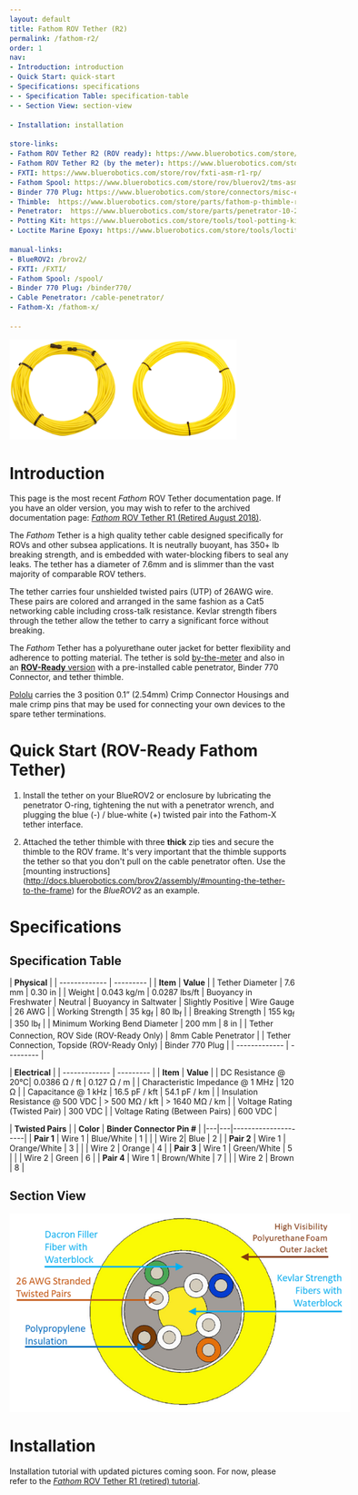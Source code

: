 ```yaml
---
layout: default
title: Fathom ROV Tether (R2)
permalink: /fathom-r2/
order: 1
nav:
- Introduction: introduction
- Quick Start: quick-start
- Specifications: specifications
- - Specification Table: specification-table
- - Section View: section-view

- Installation: installation

store-links:
- Fathom ROV Tether R2 (ROV ready): https://www.bluerobotics.com/store/cables/fathom-tether-nb-4p-26awg-r2/
- Fathom ROV Tether R2 (by the meter): https://www.bluerobotics.com/store/cables/cab-nbpuf-4utp-26awg/
- FXTI: https://www.bluerobotics.com/store/rov/fxti-asm-r1-rp/
- Fathom Spool: https://www.bluerobotics.com/store/rov/bluerov2/tms-asm-spool-r1-rp/
- Binder 770 Plug: https://www.bluerobotics.com/store/connectors/misc-elec-binder-770-plug-r1/
- Thimble:  https://www.bluerobotics.com/store/parts/fathom-p-thimble-r1/
- Penetrator:  https://www.bluerobotics.com/store/parts/penetrator-10-25-a-8mm-r2/
- Potting Kit: https://www.bluerobotics.com/store/tools/tool-potting-kit-r1/
- Loctite Marine Epoxy: https://www.bluerobotics.com/store/tools/loctite-marine-epoxy/

manual-links:
- BlueROV2: /brov2/
- FXTI: /FXTI/
- Fathom Spool: /spool/
- Binder 770 Plug: /binder770/
- Cable Penetrator: /cable-penetrator/
- Fathom-X: /fathom-x/

---
```


<img src="/fathom/cad/fathom-r2-banner.jpg" class="img-responsive img-center" style="max-width:400px"  />
	
# Introduction

<i class="fa fa-lightbulb-o fa-fw fa-2x blue"></i>
This page is the most recent _Fathom_ ROV Tether documentation page. If you have an older version, you may wish to refer to the archived documentation page: [_Fathom_ ROV Tether R1 (Retired August 2018)](http://docs.bluerobotics.com/fathom/).

The _Fathom_ Tether is a high quality tether cable designed specifically for ROVs and other subsea applications. 
It is neutrally buoyant, has 350+ lb breaking strength, and is embedded with water-blocking fibers to seal any leaks. The tether has a diameter of 7.6mm and is slimmer than the vast majority of comparable ROV tethers.

The tether carries four unshielded twisted pairs (UTP) of 26AWG wire. These pairs are colored and arranged in the same fashion as a Cat5 networking cable including cross-talk resistance. Kevlar strength fibers through the tether allow the tether to carry a significant force without breaking.

The _Fathom_ Tether has a polyurethane outer jacket for better flexibility and adherence to potting material. The tether is sold [by-the-meter](https://www.bluerobotics.com/store/cables/cab-nbpuf-4utp-26awg/) and also in an [**ROV-Ready** version](https://www.bluerobotics.com/store/cables/fathom-tether-nb-4p-26awg-r2/) with a pre-installed cable penetrator, Binder 770 Connector, and tether thimble. 

[Pololu](https://www.pololu.com/category/70/crimp-connector-housings) carries the 3 position 0.1” (2.54mm) Crimp Connector Housings and male crimp pins that may be used for connecting your own devices to the spare tether terminations.
 
# Quick Start (ROV-Ready Fathom Tether)

1. Install the tether on your BlueROV2 or enclosure by lubricating the penetrator O-ring, tightening the nut with a penetrator wrench, and plugging the blue (-) / blue-white (+) twisted pair into the Fathom-X tether interface.

2. Attached the tether thimble with three **thick** zip ties and secure the thimble to the ROV frame. It's very important that the thimble supports the tether so that you don't pull on the cable penetrator often. Use the [mounting instructions] (http://docs.bluerobotics.com/brov2/assembly/#mounting-the-tether-to-the-frame) for the _BlueROV2_ as an example.
 
# Specifications

## Specification Table

|      **Physical**       |
| ------------- | --------- |
| **Item** | **Value** |
| Tether Diameter | 7.6 mm | 0.30 in |
| Weight | 0.043 kg/m | 0.0287 lbs/ft
| Buoyancy in Freshwater | Neutral 
| Buoyancy in Saltwater | Slightly Positive
| Wire Gauge | 26 AWG |
| Working Strength | 35 kg<sub>f</sub> | 80 lb<sub>f</sub> |
| Breaking Strength | 155 kg<sub>f</sub> | 350 lb<sub>f</sub> |
| Minimum Working Bend Diameter | 200 mm | 8 in |
| Tether Connection, ROV Side (ROV-Ready Only) | 8mm Cable Penetrator |
| Tether Connection, Topside (ROV-Ready Only) | Binder 770 Plug |
| ------------- | --------- |

|      **Electrical**       |
| ------------- | --------- |
| **Item** | **Value** |
| DC Resistance @ 20&deg;C| 0.0386 &Omega; / ft | 0.127 &Omega; / m |
| Characteristic Impedance @ 1 MHz | 120 &Omega; | 
| Capacitance @ 1 kHz      | 16.5 pF / kft | 54.1 pF / km |
| Insulation Resistance @ 500 VDC | > 500 M&Omega; / kft | > 1640 M&Omega; / km |
| Voltage Rating (Twisted Pair) | 300 VDC |
| Voltage Rating (Between Pairs)  | 600 VDC |

|      **Twisted Pairs**    | | **Color** | **Binder Connector Pin #** |
|---|---|---------------------|
| **Pair 1** | Wire 1 | Blue/White | 1 |
|         | Wire 2| Blue | 2 |
| **Pair 2** | Wire 1 | Orange/White | 3 |
|        | Wire 2 | Orange | 4 |
| **Pair 3** | Wire 1 | Green/White | 5 |
|        | Wire 2 | Green | 6 |
| **Pair 4** | Wire 1 | Brown/White | 7 |
|        | Wire 2 | Brown | 8 |

## Section View

<img src="/fathom/cad/CAB-NBPUF-4UTP-26AWG-R2-PUBLIC.PNG" class="img-responsive img-center" style="max-width:600px"  />

# Installation

Installation tutorial with updated pictures coming soon. For now, please refer to the [_Fathom_ ROV Tether R1 (retired) tutorial](http://docs.bluerobotics.com/fathom/#installation).


